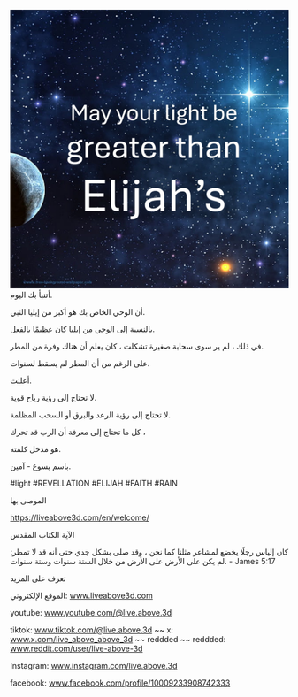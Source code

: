 ![Video cover image](../cover-square.jpeg)
أتنبأ بك اليوم.

أن الوحي الخاص بك هو أكبر من إيليا النبي.

بالنسبة إلى الوحي من إيليا كان عظيمًا بالفعل.

في ذلك ، لم ير سوى سحابة صغيرة تشكلت ، كان يعلم أن هناك وفرة من المطر.

على الرغم من أن المطر لم يسقط لسنوات.

أعلنت.

لا تحتاج إلى رؤية رياح قوية.

لا تحتاج إلى رؤية الرعد والبرق أو السحب المظلمة.

كل ما تحتاج إلى معرفة أن الرب قد تحرك ،

هو مدخل كلمته.

باسم يسوع - آمين.


#light #REVELLATION #ELIJAH #FAITH #RAIN


الموصى بها

https://liveabove3d.com/en/welcome/


الآية الكتاب المقدس

كان إلياس رجلًا يخضع لمشاعر مثلنا كما نحن ، وقد صلى بشكل جدي حتى أنه قد لا تمطر: لم يكن على الأرض على الأرض من خلال الستة سنوات وستة سنوات. - James 5:17


تعرف على المزيد

الموقع الإلكتروني: www.liveabove3d.com

youtube: www.youtube.com/@live.above.3d

tiktok: www.tiktok.com/@live.above.3d ~~ x: www.x.com/live_above_above_3d ~~ reddded ~~ reddded: www.reddit.com/user/live-above-3d

Instagram: www.instagram.com/live.above.3d

facebook: www.facebook.com/profile/10009233908742333

